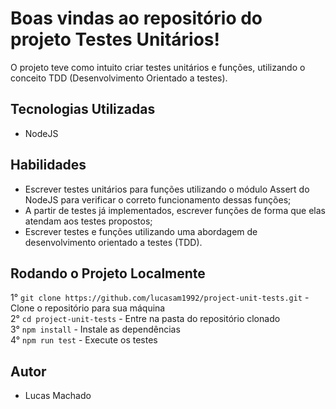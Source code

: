 # Boas vindas ao repositório do projeto Testes Unitários!

O projeto teve como intuito criar testes unitários e funções, utilizando o conceito TDD (Desenvolvimento Orientado a testes).

## Tecnologias Utilizadas

- NodeJS

## Habilidades

- Escrever testes unitários para funções utilizando o módulo Assert do NodeJS para verificar o correto funcionamento dessas funções;
- A partir de testes já implementados, escrever funções de forma que elas atendam aos testes propostos;
- Escrever testes e funções utilizando uma abordagem de desenvolvimento orientado a testes (TDD).

## Rodando o Projeto Localmente

1° `git clone https://github.com/lucasam1992/project-unit-tests.git` - Clone o repositório para sua máquina <br />
2° `cd project-unit-tests` - Entre na pasta do repositório clonado <br />
3° `npm install` - Instale as dependências <br />
4° `npm run test` - Execute os testes <br />

## Autor 

- Lucas Machado
